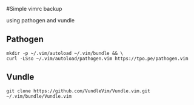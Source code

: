 #Simple vimrc backup

using pathogen and vundle


## Pathogen

	mkdir -p ~/.vim/autoload ~/.vim/bundle && \
	curl -LSso ~/.vim/autoload/pathogen.vim https://tpo.pe/pathogen.vim

## Vundle
	git clone https://github.com/VundleVim/Vundle.vim.git ~/.vim/bundle/Vundle.vim
